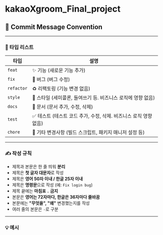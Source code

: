 # kakaoXgroom_Final_project


## 📝 Commit Message Convention
---

### 🔖 타입 리스트

| 타입       | 설명                                                                 |
|------------|----------------------------------------------------------------------|
| `feat`     | ✨ 기능 (새로운 기능 추가)                                             |
| `fix`      | 🐛 버그 (버그 수정)                                                   |
| `refactor` | ♻️  리팩토링 (기능 변경 없음)                                         |
| `style`    | 🎨 스타일 (세미콜론, 들여쓰기 등. 비즈니스 로직에 영향 없음)          |
| `docs`     | 📝 문서 (문서 추가, 수정, 삭제)                                       |
| `test`     | ✅ 테스트 (테스트 코드 추가, 수정, 삭제. 비즈니스 로직 영향 없음)     |
| `chore`    | 🔧 기타 변경사항 (빌드 스크립트, 패키지 매니저 설정 등)               |

---

### ✍️ 작성 규칙

- 제목과 본문은 한 줄 띄워 **분리**  
- 제목은 **첫 글자 대문자**로 작성  
- 제목은 **영어 50자 이내 / 한글 25자 이내**  
- 제목은 **명령문**으로 작성 (예: `Fix login bug`)  
- 제목 끝에는 **마침표 `.` 금지**  
- 본문은 **영어는 72자마다, 한글은 36자마다 줄바꿈**  
- 본문에는 **"무엇을", "왜"** 변경했는지를 작성  
- 여러 줄의 본문은 `-`로 구분

---

### 💡 예시

